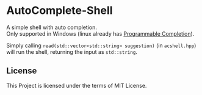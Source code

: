 # AutoComplete-Shell
A simple shell with auto completion.  
Only supported in Windows (linux already has [Programmable Completion](http://www.gnu.org/software/bash/manual/bash.html#Programmable-Completion)).

Simply calling `read(std::vector<std::string> suggestion)` (in `acshell.hpp`) will run the shell, returning the input as `std::string`.

## License
This Project is licensed under the terms of MIT License.
